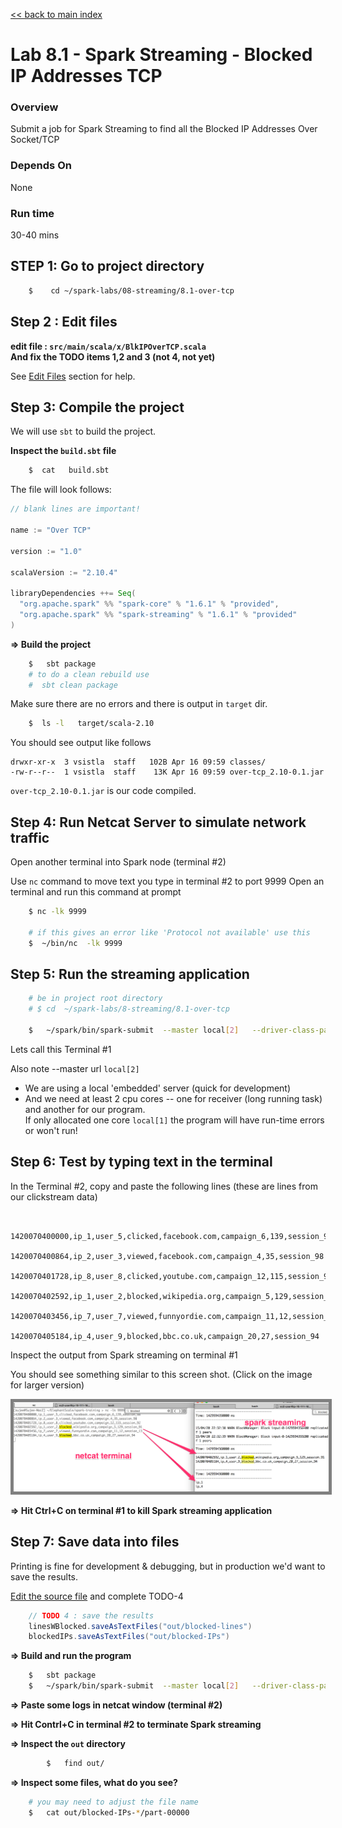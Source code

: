 <link rel='stylesheet' href='../../assets/css/main.css'/>

[<< back to main index](../../README.md) 

Lab 8.1 - Spark Streaming - Blocked IP Addresses TCP 
==================================

### Overview
Submit a job for Spark Streaming to find all the Blocked IP Addresses Over Socket/TCP

### Depends On 
None

### Run time
30-40 mins


## STEP 1: Go to project directory
```bash
    $    cd ~/spark-labs/08-streaming/8.1-over-tcp
```


## Step 2 : Edit files
**edit file : `src/main/scala/x/BlkIPOverTCP.scala`**  
**And fix the TODO items 1,2 and 3 (not 4, not yet)**

See [Edit Files](../../edit-files.md) section for help.


## Step 3: Compile the project
We will use `sbt` to build the project.  

**Inspect the `build.sbt` file**
```bash
    $  cat   build.sbt
```

The file will look follows:
```scala
// blank lines are important!

name := "Over TCP"

version := "1.0"

scalaVersion := "2.10.4"

libraryDependencies ++= Seq(
  "org.apache.spark" %% "spark-core" % "1.6.1" % "provided",
  "org.apache.spark" %% "spark-streaming" % "1.6.1" % "provided"
)

```


**=> Build the project**
```bash
    $   sbt package
    # to do a clean rebuild use
    #  sbt clean package
```

Make sure there are no errors and there is output in `target` dir.
```bash
    $  ls -l   target/scala-2.10
```

You should see output like follows

```console
drwxr-xr-x  3 vsistla  staff   102B Apr 16 09:59 classes/
-rw-r--r--  1 vsistla  staff    13K Apr 16 09:59 over-tcp_2.10-0.1.jar
```

`over-tcp_2.10-0.1.jar`  is our code compiled.
 

## Step 4: Run Netcat Server to simulate network traffic

Open another terminal into Spark node (terminal #2)

Use `nc` command to move text you type in terminal #2 to port 9999
Open an terminal and run this command at prompt

```bash
    $ nc -lk 9999

    # if this gives an error like 'Protocol not available' use this
    $  ~/bin/nc  -lk 9999
```

## Step 5: Run the streaming application

```bash
    # be in project root directory
    # $ cd  ~/spark-labs/8-streaming/8.1-over-tcp

    $   ~/spark/bin/spark-submit  --master local[2]   --driver-class-path logging/  --class x.BlkIPOverTCP  target/scala-2.10/over-tcp_2.10-0.1.jar
```

Lets call this Terminal #1

Also note --master url `local[2]`
* We are using a local 'embedded' server  (quick for development)
* And we need at least 2 cpu cores -- one for receiver (long running task) and another for our program.  
If only allocated one core `local[1]`  the program will have run-time errors or won't run!


## Step 6:  Test by typing text in the terminal

In the Terminal #2, copy and paste the following lines (these are lines from our clickstream data)

```console

    1420070400000,ip_1,user_5,clicked,facebook.com,campaign_6,139,session_98
    1420070400864,ip_2,user_3,viewed,facebook.com,campaign_4,35,session_98
    1420070401728,ip_8,user_8,clicked,youtube.com,campaign_12,115,session_92
    1420070402592,ip_1,user_2,blocked,wikipedia.org,campaign_5,129,session_91
    1420070403456,ip_7,user_7,viewed,funnyordie.com,campaign_11,12,session_13
    1420070405184,ip_4,user_9,blocked,bbc.co.uk,campaign_20,27,session_94
```

Inspect the output from Spark streaming on terminal #1

You should see something similar to this screen shot.
(Click on the image for larger version)   

<a href="../../images/8.1a-streaming.png"><img src="../../images/8.1a-streaming.png" style="border: 5px solid grey; max-width:100%;"/></a>

**=>  Hit Ctrl+C  on terminal #1 to kill Spark streaming application**

## Step 7: Save data into files
Printing is fine for development & debugging,  but in production we'd want to save the results.

[Edit the source file](../../edit-files.md) and complete TODO-4

```scala
    // TODO 4 : save the results
    linesWBlocked.saveAsTextFiles("out/blocked-lines")
    blockedIPs.saveAsTextFiles("out/blocked-IPs")
```

**=> Build and run the program**
```bash
    $   sbt package
    $   ~/spark/bin/spark-submit  --master local[2]   --driver-class-path logging/  --class x.BlkIPOverTCP  target/scala-2.10/over-tcp_2.10-0.1.jar
```

**=> Paste some logs in netcat window (terminal #2)**

**=> Hit Contrl+C in terminal #2 to terminate Spark streaming**

**=> Inspect the `out` directory**

```bash
        $   find out/
```

**=> Inspect some files, what do you see?**

```bash
    # you may need to adjust the file name 
    $   cat out/blocked-IPs-*/part-00000
```
